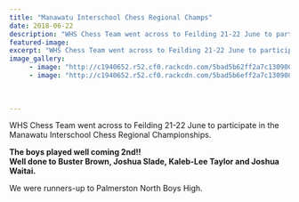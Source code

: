 ```yaml
---
title: "Manawatu Interschool Chess Regional Champs"
date: 2018-06-22
description: "WHS Chess Team went across to Feilding 21-22 June to participate in the Manawatu Interschool Chess Regional Champs..."
featured-image: 
excerpt: "WHS Chess Team went across to Feilding 21-22 June to participate in the Manawatu Interschool Chess Regional Championships."
image_gallery:
     - image: "http://c1940652.r52.cf0.rackcdn.com/5bad5b62ff2a7c13090001af/Manawatu-interschool-reg-22-june-2018-no-2.jpg"
     - image: "http://c1940652.r52.cf0.rackcdn.com/5bad5b6eff2a7c13090001b1/Manawatu-Interschool-champs-fielding-logo-June-2018.jpg"
    
    
    
---
```


<p>WHS Chess Team went across to Feilding 21-22 June to participate in the Manawatu Interschool Chess Regional Championships.</p>
<p><strong>The boys played well coming 2nd!!</strong><br /><strong>Well done to Buster Brown, Joshua Slade, Kaleb-Lee Taylor and Joshua Waitai.</strong></p>
<p>We were runners-up to Palmerston North Boys High.</p>

